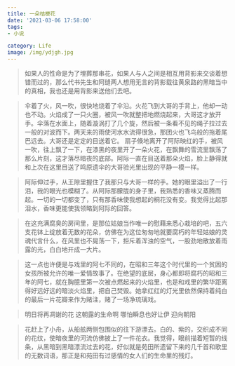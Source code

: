 ```yaml
---
title: 一朵桔梗花
date: '2021-03-06 17:58:00'
tags: 
- 小说

category: Life
image: /img/ydjgh.jpg
---
```


>如果人的性命是为了埋葬那串花，如果人与人之间是相互用背影来交谈着想错而过的，那么代书先生和阿缝两人想用无言的背影载往黄泉路的黑暗当中的真相，我也还是用背影来送他们去吧。

>伞着了火，风一吹，很快地烧着了伞沿。火花飞到大哥的手背上，他却一动也不动。火焰成了一只火圈，被风一吹就整把地燃烧起来，大哥这才放开手。伞落在水面上，随着漩涡打了几个旋，然后被一条看不见的绳子拉过去一般的对波而下。两天来的雨使河水水流得很急，那团火也飞鸟般的拖着尾巴远去。大哥还是定定的目送着它。
>扇子倏地离开了阿际映红的手，被风一吹，往上飘了一下，在漆黑的夜里开了一朵火花，在飘舞的雪流里飘荡了那么片刻，这才落尽暗夜的底部。阿际一直在目送着那朵火焰，脸上静得就和上次在这里目送了鸣原遗伞的大哥验光里出现的平静一模一样。

>阿际伸过手，从王隙里握住了我那只与大哥一样的手。她的眼里溢出了一行泪，我的眼光也模糊了。从阿际那朦胧的身子里，我熟悉的香味又蒸腾而起。一切的一切都变了，只有那香味使我想起的桐花没有变。我觉得比起那泪水，香味更能使我领略到阿际的回答。

> 在这充满腐臭的房间里，是那位姑娘当作唯一的慰藉来悉心栽培的吧，五六支花钵上绽放着无数的花朵，仿佛在为这位匆匆地就要腐朽的年轻姑娘的灵魂代言什么，在风里也不晃荡一下，拒斥着浑浊的空气，一股劲地散放着雨露的光，白白地开成一大片。

> 这一点也许便是与戏里的阿七不同的，在昭和三年这个时代里的一个贫困的女孩所被允许的唯一爱情故事了。在绝望的底层，身心都即将腐朽的昭和三年的阿七，就在胸臆里第一次被点燃起来的火焰里，也是和戏里的繁华距离得好远好远的暗淡火焰里，把自己焚毁。她拿红红的灯光里依然保持着纯白的最后一片花瓣来作为赌注，赌了一场净琉璃戏。

> 明日将再凋谢的花
> 这朝露的生命啊
> 哪怕瞬息也好让伊
> 迎向朝阳

> 花赶上了小舟，从船舷两侧包围似的往下游漂去。白的、紫的，交织成不同的花纹，使暗夜里的河流仿佛披上了一件花衣。我觉得，眼前描着短暂的线条，从黑暗到黑暗漂流过去的花，好似就是苑田所遗留下来的几千首和歌里的无数词语，那正是和苑田有过感情的女人们的生命里的残灯。